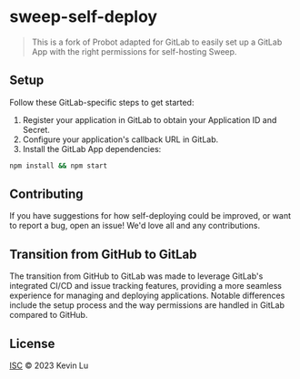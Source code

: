 # sweep-self-deploy

> This is a fork of Probot adapted for GitLab to easily set up a GitLab App with the right permissions for self-hosting Sweep.

## Setup

Follow these GitLab-specific steps to get started:
1. Register your application in GitLab to obtain your Application ID and Secret.
2. Configure your application's callback URL in GitLab.
3. Install the GitLab App dependencies:

```sh
npm install && npm start
```

## Contributing

If you have suggestions for how self-deploying could be improved, or want to report a bug, open an issue! We'd love all and any contributions.

## Transition from GitHub to GitLab

The transition from GitHub to GitLab was made to leverage GitLab's integrated CI/CD and issue tracking features, providing a more seamless experience for managing and deploying applications. Notable differences include the setup process and the way permissions are handled in GitLab compared to GitHub.

## License

[ISC](LICENSE) © 2023 Kevin Lu
